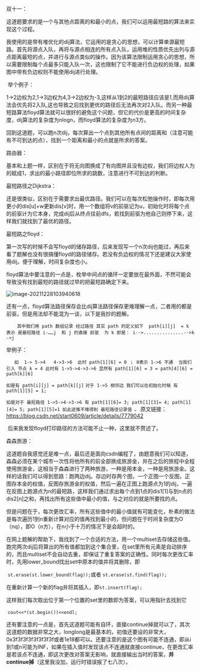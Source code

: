 双十一：

​		这道题要求的是一个与其他点距离的和最小的点，我们可以运用最短路的算法来实现这个过程。

​		我使用的是带有堆优化的dij算法，它运用的是贪心的思想，可以计算单源最短路。首先将源点入队，再将与源点相连的所有点入队，运用堆的性质优先出列与源点距离最短的点，并进行与源点类似的操作。因为该算法限制运用贪心的思想，所以需要限制每个点最多只能入队一次，这也限制了它不能进行负边权的处理，如果图中带有负边权则不能使用dij进行处理。

​		举个例子：

​		1->2边权为2,1->3边权为4,3->2边权为-3,这样从1到2的最短路径应该是1,而用dij算法会优先将2入队,这也导致之后找到更优的路径后无法再次对2入队。而另一种最短路算法floyd算法就可以很好的避免这个问题，但它的代价是更高的时间复杂度，dij算法的复杂度为nlogn，而floyd算法的复杂度为n3方。

​		回到这道题，可以跑n次dij，每次算出一个点到其他所有点间的距离和（注意可能有不可到达的点），找到一个距离和最小的点就是所求的答案。



路由器：

​		基本和上题一样，区别在于将无向图换成了有向图并且没有边权，我们将边权人为的赋成1，求出的最小路径即位所求的跳数，注意进行不可到达的判断。



最短路径之Dijkstra：

​		还是很类似，区别在于需要求出最优路径。我们可以在每次松弛操作时，即每次用更小的dis[u]+w更新dis[v]时，用一个数组将v的前驱记为u，初始化时将每个点的前驱计为它本身，完成dij后从终点往前dfs，若找到前驱为他自己则停下来，这样我们就找到了最优的路径。



最短路之floyd：

​		第一次写的时候不会写floyd的储存路径，后来发现写一个n次dij也能过，再后来看了题解也没有很搞懂floyd的路径储存。若没有负边权的情况下还是建议大家使用dij，便于理解，时间复杂度也小。

​		floyd算法中要注意的一点是，枚举中间点的循环一定要放在最外面，不然可能会导致没有找到最短的路径就过早的把最短路确定下来。

![image-20211228103940618](C:\Users\86155\AppData\Roaming\Typora\typora-user-images\image-20211228103940618.png)

​		还有一点，floyd算法路径保存会比dij算法路径保存更难理解一点，二者用的都是前驱，但是用法却不能混为一谈，以下是我抄的题解。



```
	其中我们用 path 数组记录 经过路径 其实 path 的定义如下  path[i][j]  = k 表示 是最短路径 i-……j  和 j 的直接 前驱  为 k 即是： i-->...............-->k ->j
```
举例子：

       如  1-> 5->4   4->3->6  此时 path[1][6] = 0 ； 0表示 1->6 不通  当我们 引入 节点 k = 4 此时有 1->5->4->3->6 显然有 path[1][6] = 3 = path[4][6] = path[k][6]

`如是有 path[i][j] = path[k][j]`
`对于 1->5 相邻边 我们可以在初始化时候 有 path[1][5] = 1;`

`如是对于 最短路径 1->5->4->3->6 有 path[1][6]= 3; path[1][3]= 4; path[1][4]= 5; path[1][5]=1 如此逆推不难得到 最短路径记录值 。`
原文链接：https://blog.csdn.net/start0609/article/details/7779042

​		后来我发现floyd打印路径的方法可能不止一种，这里就不赘述了。



森森旅游：

​		这道题自我感觉还是难一点，最后还是面向csdn编程了，由题意我们可以知道，森森必须在某个城市一次性将他所有的前全部换成旅游金，并在之后的旅程中全程使用旅游金，这相当于森森进行了两种旅游，一种是用本金，一种是用旅游金。这样的话我们可以得到思路：跑两边dij。存边时存两个图，一个正图一个反图，正图存本金的权值，反图存旅游金的权值，然后一遍在正图上跑源点为1的dij，一遍在反图上跑源点为n的最短路，这样我们通过求出每个点到1点的dis1[1]与到n点的dis2[n]之和，再找出所有这些值中最小的值，与之对应的就是所要找的点。

​		但是问题在于，每次更改汇率，所有这些值中的最小值就有可能变化，朴素的做法是每次遍历1到n重新计算对应的值再找到最小的，但问题在于时间复杂度为O（nq），即O（n方），在n小于十万的情况下是会超时的。

​		在网上题解的帮助下，我找到了一个合适的方法，用一个multiset去存储这些值。跑完两次dij后将算出的所有值都加到这个集合里，在set里所有元素是自动排序的，而且multiset不会自动去重，即保证了重复答案的正确性。同时每次更改汇率时，先用lower_bound找出set中原本的值并将其删除，即

​		`st.erase(st.lower_bound(flag));`或者 `st.erase(st.find(flag));`

​		在重新计算一个新的flag并将其插入，即`st.insert(flag);`

​		这样我们每次取出位于第一个位置的set里的数即为答案，可以用指针去找到它 

​		`cout<<*(st.begin())<<endl;`

​		还有要注意的一点是，首先这道题可能有自环，直接continue掉就可以了，其次这道题的数据非常之大，longlong是最基本的，初值还要设的非常大，0x3f3f3f3f3f3f3f3f或者1e18都可以。还要注意的是这个图有可能不连通，即从i到1或n可能为INF，如果在插入值时发现该点不连通就直接continue，在更改汇率是若该点不连通，即这次更改对答案无影响，就直接输出当时的答案，**并continue掉**（这里我没加，运行时错误报了七八次）。



​	